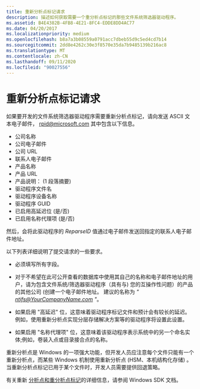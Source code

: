 ```yaml
---
title: 重新分析点标记请求
description: 描述如何获取需要一个重分析点标记的那些文件系统筛选器驱动程序。
ms.assetid: B4E4382B-4FB8-4E21-8FC4-EDDE8DD4AC77
ms.date: 04/20/2017
ms.localizationpriority: medium
ms.openlocfilehash: b8a7a3b08559a0791acc7dbeb55d9c5ed4cd7b14
ms.sourcegitcommit: 2dd8e4262c30e3f8570e35da7b9485139b216ac8
ms.translationtype: MT
ms.contentlocale: zh-CN
ms.lasthandoff: 09/11/2020
ms.locfileid: "90027556"
---
```

# <a name="reparse-point-tag-request"></a>重新分析点标记请求

如果要开发的文件系统筛选器驱动程序需要重新分析点标记，请向发送 ASCII 文本电子邮件， <rpid@microsoft.com> 其中包含以下信息。

- 公司名称
- 公司电子邮件
- 公司 URL
- 联系人电子邮件
- 产品名称
- 产品 URL
- 产品说明： (1 段落摘要) 
- 驱动程序文件名
- 驱动程序设备名称
- 驱动程序 GUID
- 已启用高延迟位 (是/否) 
- 已启用名称代理项 (是/否) 

然后，会将此驱动程序的 *ReparseID* 值通过电子邮件发送回指定的联系人电子邮件地址。

以下列表详细说明了提交请求的一些要求。

- 必须填写所有字段。

- 对于不希望在此可公开查看的数据库中使用其自己的名称和电子邮件地址的用户，请为包含文件系统/筛选器驱动程序（具有与) 您的互操作性问题）的产品的其他公司 (创建一个电子邮件地址。 建议的名称为 *" ntifs@YourCompanyName.com "*。

- 如果启用 "高延迟" 位，这意味着驱动程序标记文件和预计会有较长的延迟。 例如，使用重新分析点实现分层存储解决方案等的驱动程序将设置此设置。

- 如果启用 "名称代理项" 位，这意味着该驱动程序表示系统中的另一个命名实体;例如，卷装入点或目录接合点的名称。

重新分析点是 Windows 的一项强大功能，但开发人员应注意每个文件只能有一个重新分析点，而某些 Windows 机制使用重新分析点 (HSM、本机结构化存储) 。 当重新分析点标记已用于某个文件时，开发人员需要提供回退策略。

有关重新 [分析点和重分析点标记](https://docs.microsoft.com/windows/win32/fileio/reparse-points)的详细信息，请参阅 Windows SDK 文档。
